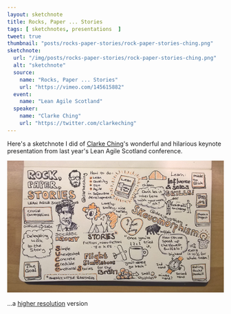 ```yaml
---
layout: sketchnote
title: Rocks, Paper ... Stories
tags: [ sketchnotes, presentations  ]
tweet: true
thumbnail: "posts/rocks-paper-stories/rock-paper-stories-ching.png"
sketchnote:
  url: "/img/posts/rocks-paper-stories/rock-paper-stories-ching.png"
  alt: "sketchnote"
  source:
    name: "Rocks, Paper ... Stories"
    url: "https://vimeo.com/145615882"
  event:
    name: "Lean Agile Scotland"
  speaker:
    name: "Clarke Ching"
    url: "https://twitter.com/clarkeching"
---
```


Here's a sketchnote I did of [Clarke Ching](https://twitter.com/clarkeching)'s 
wonderful and hilarious keynote presentation from last year's Lean 
Agile Scotland conference.

![sketchnote](/img/posts/rocks-paper-stories/rock-paper-stories-ching.png)

...a [higher resolution](/img/posts/rocks-paper-stories/rock-paper-stories-hires.png) version

